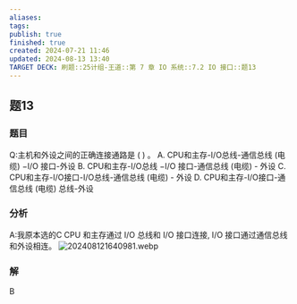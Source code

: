 ```yaml
---
aliases: 
tags: 
publish: true
finished: true
created: 2024-07-21 11:46
updated: 2024-08-13 13:40
TARGET DECK: 刷题::25计组-王道::第 7 章 IO 系统::7.2 IO 接口::题13
---
```


## 题13
### 题目
Q:主机和外设之间的正确连接通路是 ( ) 。
A. CPU和主存-I/O总线-通信总线 (电缆) $- \mathrm{I}/\mathrm{O}$ 接口-外设
B. CPU和主存-I/O总线 $- \mathrm{I}/\mathrm{O}$ 接口-通信总线 (电缆) - 外设
C. CPU和主存-I/O接口-I/O总线-通信总线 (电缆) - 外设
D. CPU和主存-I/O接口-通信总线 (电缆)  总线-外设
### 分析
A:我原本选的C
CPU 和主存通过 I/O 总线和 I/O 接口连接, I/O 接口通过通信总线和外设相连。
![202408121640981.webp](https://img.hwenyi.live/202408121640981.webp)
### 解
B
